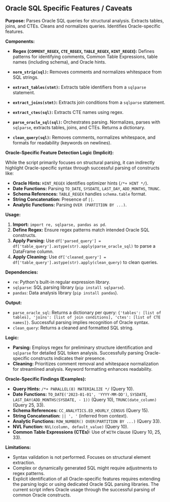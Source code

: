 ## Oracle SQL Specific Features / Caveats

**Purpose:**  Parses Oracle SQL queries for structural analysis. Extracts tables, joins, and CTEs. Cleans and normalizes queries. Identifies Oracle-specific features.

**Components:**

- **Regex (`COMMENT_REGEX`, `CTE_REGEX`, `TABLE_REGEX`, `HINT_REGEX`):** Defines patterns for identifying comments, Common Table Expressions, table names (including schema), and Oracle hints.

- **`norm_strip(sql)`:**  Removes comments and normalizes whitespace from SQL strings.

- **`extract_tables(stmt)`:**  Extracts table identifiers from a `sqlparse` statement.

- **`extract_joins(stmt)`:** Extracts join conditions from a `sqlparse` statement.

- **`extract_ctes(sql)`:** Extracts CTE names using regex.

- **`parse_oracle_sql(sql)`:** Orchestrates parsing. Normalizes, parses with `sqlparse`, extracts tables, joins, and CTEs. Returns a dictionary.

- **`clean_query(sql)`:** Removes comments, normalizes whitespace, and formats for readability (keywords on newlines).

**Oracle-Specific Feature Detection Logic (Implicit):**

While the script primarily focuses on structural parsing, it can indirectly highlight Oracle-specific syntax through successful parsing of constructs like:

- **Oracle Hints:**  `HINT_REGEX` identifies optimizer hints (`/*+ HINT */`).
- **Date Functions:**  Parsing `TO_DATE`, `SYSDATE`, `LAST_DAY`, `ADD_MONTHS`, `TRUNC`.
- **Schema References:** `TABLE_REGEX` handles `schema.table` format.
- **String Concatenation:**  Presence of `||`.
- **Analytic Functions:**  Parsing `OVER (PARTITION BY ...)`.

**Usage:**

1. **Import:** `import re, sqlparse, pandas as pd`.
2. **Define Regex:** Ensure regex patterns match intended Oracle SQL constructs.
3. **Apply Parsing:** Use `df['parsed_query'] = df['table_query'].astype(str).apply(parse_oracle_sql)` to parse a DataFrame column.
4. **Apply Cleaning:** Use `df['cleaned_query'] = df['table_query'].astype(str).apply(clean_query)` to clean queries.

**Dependencies:**

- `re`: Python's built-in regular expression library.
- `sqlparse`:  SQL parsing library (`pip install sqlparse`).
- `pandas`: Data analysis library (`pip install pandas`).

**Output:**

- `parse_oracle_sql`:  Returns a dictionary per query: `{'tables': [list of tables], 'joins': [list of join conditions], 'ctes': [list of CTE names]}`. Successful parsing implies recognition of Oracle syntax.
- `clean_query`: Returns a cleaned and formatted SQL string.

**Logic:**

- **Parsing:** Employs regex for preliminary structure identification and `sqlparse` for detailed SQL token analysis. Successfully parsing Oracle-specific constructs indicates their presence.
- **Cleaning:**  Prioritizes comment removal and whitespace normalization for streamlined analysis. Keyword formatting enhances readability.

**Oracle-Specific Findings (Examples):**

- **Query Hints:** `/*+ PARALLEL(8) MATERIALIZE */` (Query 10).
- **Date Functions:** `TO_DATE('2023-01-01', 'YYYY-MM-DD')`, `SYSDATE`, `LAST_DAY(ADD_MONTHS(SYSDATE, - 1))` (Query 10), `TRUNC(date_column)` (Query 25, 33).
- **Schema References:** `CC_ANALYTICS.ED_HOURLY_CENSUS` (Query 15).
- **String Concatenation:** `|| ', '` (inferred from context).
- **Analytic Functions:** `ROW_NUMBER() OVER(PARTITION BY ...)` (Query 33).
- **NVL Function:** `NVL(column, default_value)` (Query 10).
- **Common Table Expressions (CTEs):** Use of `WITH` clause (Query 10, 25, 33).

**Limitations:**

- Syntax validation is not performed. Focuses on structural element extraction.
- Complex or dynamically generated SQL might require adjustments to regex patterns.
- Explicit identification of all Oracle-specific features requires extending the parsing logic or using dedicated Oracle SQL parsing libraries. The current script infers Oracle usage through the successful parsing of common Oracle constructs.